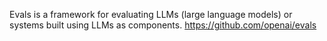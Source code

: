 Evals is a framework for evaluating LLMs (large language models) or systems built using LLMs as components.  https://github.com/openai/evals
